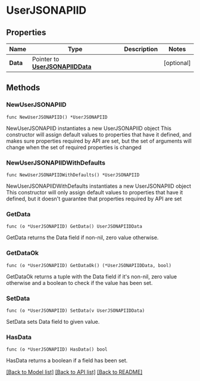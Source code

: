 # UserJSONAPIID

## Properties

Name | Type | Description | Notes
------------ | ------------- | ------------- | -------------
**Data** | Pointer to [**UserJSONAPIIDData**](UserJSONAPIID_data.md) |  | [optional] 

## Methods

### NewUserJSONAPIID

`func NewUserJSONAPIID() *UserJSONAPIID`

NewUserJSONAPIID instantiates a new UserJSONAPIID object
This constructor will assign default values to properties that have it defined,
and makes sure properties required by API are set, but the set of arguments
will change when the set of required properties is changed

### NewUserJSONAPIIDWithDefaults

`func NewUserJSONAPIIDWithDefaults() *UserJSONAPIID`

NewUserJSONAPIIDWithDefaults instantiates a new UserJSONAPIID object
This constructor will only assign default values to properties that have it defined,
but it doesn't guarantee that properties required by API are set

### GetData

`func (o *UserJSONAPIID) GetData() UserJSONAPIIDData`

GetData returns the Data field if non-nil, zero value otherwise.

### GetDataOk

`func (o *UserJSONAPIID) GetDataOk() (*UserJSONAPIIDData, bool)`

GetDataOk returns a tuple with the Data field if it's non-nil, zero value otherwise
and a boolean to check if the value has been set.

### SetData

`func (o *UserJSONAPIID) SetData(v UserJSONAPIIDData)`

SetData sets Data field to given value.

### HasData

`func (o *UserJSONAPIID) HasData() bool`

HasData returns a boolean if a field has been set.


[[Back to Model list]](../README.md#documentation-for-models) [[Back to API list]](../README.md#documentation-for-api-endpoints) [[Back to README]](../README.md)


